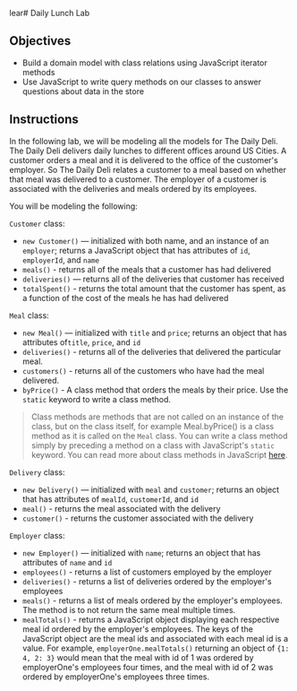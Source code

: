 lear# Daily Lunch Lab

## Objectives
+ Build a domain model with class relations using JavaScript iterator methods
+ Use JavaScript to write query methods on our classes to answer questions about data in the store

## Instructions

In the following lab, we will be modeling all the models for The Daily Deli.  The Daily Deli delivers daily lunches to different offices around US Cities.  A customer orders a meal and it is delivered to the office of the customer's employer.  So The Daily Deli relates a customer to a meal based on whether that meal was delivered to a customer.  The employer of a customer is associated with the deliveries and meals ordered by its employees.  

 You will be modeling the following:

`Customer` class:

+ `new Customer()` — initialized with both name, and an instance of an `employer`; returns a JavaScript object that has attributes of `id`, `employerId`, and `name`
+ `meals()` - returns all of the meals that a customer has had delivered
+ `deliveries()` — returns all of the deliveries that customer has received
+ `totalSpent()` - returns the total amount that the customer has spent, as a function of the cost of the meals he has had delivered

`Meal` class:
  + `new Meal()` — initialized with `title` and `price`; returns an object that has attributes of`title`, `price`, and `id`
  + `deliveries()` - returns all of the deliveries that delivered the particular meal.
  + `customers()` - returns all of the customers who have had the meal delivered.
  + `byPrice()` -  A class method that orders the meals by their price.  Use the `static` keyword to write a class method.

  > Class methods are methods that are not called on an instance of the class, but on the class itself, for example Meal.byPrice() is a class method as it is called on the `Meal` class.  You can write a class method simply by preceding a method on a class with JavaScript's `static` keyword.  You can read more about class methods in JavaScript [here](https://developer.mozilla.org/en-US/docs/Web/JavaScript/Reference/Classes/static).

`Delivery` class:
  + `new Delivery()` — initialized with `meal` and `customer`; returns an object that has attributes of `mealId`, `customerId`, and `id`
  + `meal()` - returns the meal associated with the delivery
  + `customer()` - returns the customer associated with the delivery

`Employer` class:
  + `new Employer()` — initialized with `name`; returns an object that has attributes of `name` and `id`
  + `employees()` - returns a list of customers employed by the employer
  + `deliveries()` - returns a list of deliveries ordered by the employer's employees
  + `meals()` - returns a list of meals ordered by the employer's employees.  The method is to not return the same meal multiple times.
  + `mealTotals()` - returns a JavaScript object displaying each respective meal id ordered by the employer's employees.  The keys of the JavaScript object are the meal ids and associated with each meal id is a value.  For example, `employerOne.mealTotals()` returning an object of `{1: 4, 2: 3}` would mean that the meal with id of 1 was ordered by employerOne's employees four times, and the meal with id of 2 was ordered by employerOne's employees three times.  
